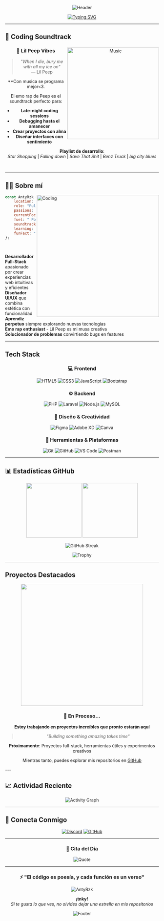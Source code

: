 <div align="center">

![Header](https://capsule-render.vercel.app/api?type=waving&color=gradient&customColorList=12,14,18,20,24&height=200&section=header&text=AntyRzk&fontSize=80&fontColor=fff&animation=fadeIn&fontAlignY=38&desc=Full-Stack%20Developer%20%7C%20UI/UX%20Designer&descAlignY=55&descAlign=50)

</div>

<div align="center">
  
[![Typing SVG](https://readme-typing-svg.demolab.com?font=Fira+Code&weight=600&size=28&duration=3000&pause=1000&color=F87171&center=true&vCenter=true&random=false&width=600&lines=Transformando+ideas+en+c%C3%B3digo;Creando+experiencias+digitales;Full-Stack+Developer;Apasionado+por+la+tecnolog%C3%ADa)](https://git.io/typing-svg)

</div>

---

## 🎵 Coding Soundtrack

<div align="center">

<img align="right" alt="Music" width="300" src="https://media.giphy.com/media/l0HlQXlQ3nHyLMvte/giphy.gif">

### 🖤 Lil Peep Vibes

> *"When I die, bury me with all my ice on"*  
> — Lil Peep

**Con musica se programa mejor<3.

El emo rap de Peep es el soundtrack perfecto para:
-  **Late-night coding sessions**
-  **Debugging hasta el amanecer**
-  **Crear proyectos con alma**
-  **Diseñar interfaces con sentimiento**

**Playlist de desarrollo**:  
*Star Shopping* | *Falling down* | *Save That Shit* | *Benz Truck* | *big city blues*

</div>

<br clear="right"/>

---

## 👨‍💻 Sobre mí

<img align="right" alt="Coding" width="400" src="https://user-images.githubusercontent.com/74038190/229223263-cf2e4b07-2615-4f87-9c38-e37600f8381a.gif">

```javascript
const AntyRzk = {
    location: "México mid",
    role: "Full-Stack Developer",
    passions: ["Web Development", "UI/UX Design", "Open Source"],
    currentFocus: "Building scalable web applications",
    fuel: " Pozole",
    soundtrack: "Lil Peep on repeat",
    learning: ["React", "TypeScript", "Cloud Services"],
    funFact: "El mejor código se escribe a medianoche con música"
};
```

<br>

**Desarrollador Full-Stack** apasionado por crear experiencias web intuitivas y eficientes  
**Diseñador UI/UX** que combina estética con funcionalidad  
**Aprendiz perpetuo** siempre explorando nuevas tecnologías  
**Emo rap enthusiast** - Lil Peep es mi musa creativa  
**Solucionador de problemas** convirtiendo bugs en features

---

## Tech Stack

<div align="center">

### 💻 Frontend
![HTML5](https://img.shields.io/badge/HTML5-E34F26?style=for-the-badge&logo=html5&logoColor=white)
![CSS3](https://img.shields.io/badge/CSS3-1572B6?style=for-the-badge&logo=css3&logoColor=white)
![JavaScript](https://img.shields.io/badge/JavaScript-F7DF1E?style=for-the-badge&logo=javascript&logoColor=black)
![Bootstrap](https://img.shields.io/badge/Bootstrap-7952B3?style=for-the-badge&logo=bootstrap&logoColor=white)

### ⚙️ Backend
![PHP](https://img.shields.io/badge/PHP-777BB4?style=for-the-badge&logo=php&logoColor=white)
![Laravel](https://img.shields.io/badge/Laravel-FF2D20?style=for-the-badge&logo=laravel&logoColor=white)
![Node.js](https://img.shields.io/badge/Node.js-339933?style=for-the-badge&logo=nodedotjs&logoColor=white)
![MySQL](https://img.shields.io/badge/MySQL-4479A1?style=for-the-badge&logo=mysql&logoColor=white)

### 🎨 Diseño & Creatividad
![Figma](https://img.shields.io/badge/Figma-F24E1E?style=for-the-badge&logo=figma&logoColor=white)
![Adobe XD](https://img.shields.io/badge/Adobe%20XD-470137?style=for-the-badge&logo=Adobe%20XD&logoColor=FF61F6)
![Canva](https://img.shields.io/badge/Canva-00C4CC?style=for-the-badge&logo=Canva&logoColor=white)

### 🔧 Herramientas & Plataformas
![Git](https://img.shields.io/badge/Git-F05032?style=for-the-badge&logo=git&logoColor=white)
![GitHub](https://img.shields.io/badge/GitHub-181717?style=for-the-badge&logo=github&logoColor=white)
![VS Code](https://img.shields.io/badge/VS%20Code-007ACC?style=for-the-badge&logo=visual-studio-code&logoColor=white)
![Postman](https://img.shields.io/badge/Postman-FF6C37?style=for-the-badge&logo=Postman&logoColor=white)

</div>

---

## 📊 Estadísticas GitHub

<div align="center">

<img height="180em" src="https://github-readme-stats.vercel.app/api?username=AntyRzk&show_icons=true&theme=radical&hide_border=true&bg_color=0D1117&text_color=FFFFFF&icon_color=F87171&title_color=F87171&count_private=true&include_all_commits=true"/>
<img height="180em" src="https://github-readme-stats.vercel.app/api/top-langs/?username=AntyRzk&layout=compact&theme=radical&hide_border=true&bg_color=0D1117&text_color=FFFFFF&title_color=F87171&langs_count=8"/>

</div>

<div align="center">
  
![GitHub Streak](https://streak-stats.demolab.com?user=AntyRzk&theme=radical&hide_border=true&background=0D1117&ring=F87171&fire=F87171&currStreakLabel=F87171)

</div>

<div align="center">

![Trophy](https://github-profile-trophy.vercel.app/?username=AntyRzk&theme=radical&no-frame=true&no-bg=true&row=1&column=7)

</div>

---

## Proyectos Destacados

<div align="center">

<img src="https://media.giphy.com/media/L1R1tvI9svkIWwpVYr/giphy.gif" width="400"/>

### 🔨 En Proceso...

**Estoy trabajando en proyectos increíbles que pronto estarán aquí**

> *"Building something amazing takes time"*

 **Próximamente**: Proyectos full-stack, herramientas útiles y experimentos creativos

Mientras tanto, puedes explorar mis repositorios en [GitHub](https://github.com/AntyRzk)

</div>
---

## 📈 Actividad Reciente

<div align="center">

![Activity Graph](https://github-readme-activity-graph.vercel.app/graph?username=AntyRzk&theme=react-dark&hide_border=true&bg_color=0D1117&color=F87171&line=F87171&point=FFFFFF)

</div>

---

## 🤝 Conecta Conmigo

<div align="center">

[![Discord](https://img.shields.io/badge/Discord-5865F2?style=for-the-badge&logo=discord&logoColor=white)](https://discord.com/users/592915435071078488)
[![GitHub](https://img.shields.io/badge/GitHub-181717?style=for-the-badge&logo=github&logoColor=white)](https://github.com/AntyRzk)

</div>

---

<div align="center">

### 💭 Cita del Día

![Quote](https://quotes-github-readme.vercel.app/api?type=horizontal&theme=radical)

</div>

---

<div align="center">

### ⚡ "El código es poesía, y cada función es un verso"

<img src="https://komarev.com/ghpvc/?username=AntyRzk&label=Visitas%20al%20Perfil&color=F87171&style=for-the-badge" alt="AntyRzk" />

**¡tnky!**  
*Si te gusta lo que ves, no olvides dejar una estrella en mis repositorios*

![Footer](https://capsule-render.vercel.app/api?type=waving&color=gradient&height=100&section=footer&text=またね!&fontSize=40&fontColor=ffffff)

</div>
